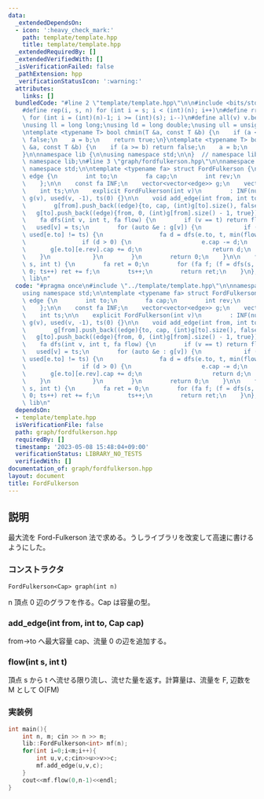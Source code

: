 ```yaml
---
data:
  _extendedDependsOn:
  - icon: ':heavy_check_mark:'
    path: template/template.hpp
    title: template/template.hpp
  _extendedRequiredBy: []
  _extendedVerifiedWith: []
  _isVerificationFailed: false
  _pathExtension: hpp
  _verificationStatusIcon: ':warning:'
  attributes:
    links: []
  bundledCode: "#line 2 \"template/template.hpp\"\n\n#include <bits/stdc++.h>\n\n\
    #define rep(i, s, n) for (int i = s; i < (int)(n); i++)\n#define rrep(i, s, n)\
    \ for (int i = (int)(n)-1; i >= (int)(s); i--)\n#define all(v) v.begin(), v.end()\n\
    \nusing ll = long long;\nusing ld = long double;\nusing ull = unsigned long long;\n\
    \ntemplate <typename T> bool chmin(T &a, const T &b) {\n    if (a <= b) return\
    \ false;\n    a = b;\n    return true;\n}\ntemplate <typename T> bool chmax(T\
    \ &a, const T &b) {\n    if (a >= b) return false;\n    a = b;\n    return true;\n\
    }\n\nnamespace lib {\n\nusing namespace std;\n\n}  // namespace lib\n\n// using\
    \ namespace lib;\n#line 3 \"graph/fordfulkerson.hpp\"\n\nnamespace lib {\nusing\
    \ namespace std;\n\ntemplate <typename fa> struct FordFulkerson {\n    struct\
    \ edge {\n        int to;\n        fa cap;\n        int rev;\n        bool isrev;\n\
    \    };\n\n    const fa INF;\n    vector<vector<edge>> g;\n    vector<int> used;\n\
    \    int ts;\n\n    explicit FordFulkerson(int v)\n        : INF(numeric_limits<fa>::max()),\
    \ g(v), used(v, -1), ts(0) {}\n\n    void add_edge(int from, int to, fa cap) {\n\
    \        g[from].push_back((edge){to, cap, (int)g[to].size(), false});\n     \
    \   g[to].push_back((edge){from, 0, (int)g[from].size() - 1, true});\n    }\n\
    \    fa dfs(int v, int t, fa flow) {\n        if (v == t) return flow;\n     \
    \   used[v] = ts;\n        for (auto &e : g[v]) {\n            if (e.cap > 0 &&\
    \ used[e.to] != ts) {\n                fa d = dfs(e.to, t, min(flow, e.cap));\n\
    \                if (d > 0) {\n                    e.cap -= d;\n             \
    \       g[e.to][e.rev].cap += d;\n                    return d;\n            \
    \    }\n            }\n        }\n        return 0;\n    }\n\n    fa flow(int\
    \ s, int t) {\n        fa ret = 0;\n        for (fa f; (f = dfs(s, t, INF)) >\
    \ 0; ts++) ret += f;\n        ts++;\n        return ret;\n    }\n};\n\n}  // namespace\
    \ lib\n"
  code: "#pragma once\n#include \"../template/template.hpp\"\n\nnamespace lib {\n\
    using namespace std;\n\ntemplate <typename fa> struct FordFulkerson {\n    struct\
    \ edge {\n        int to;\n        fa cap;\n        int rev;\n        bool isrev;\n\
    \    };\n\n    const fa INF;\n    vector<vector<edge>> g;\n    vector<int> used;\n\
    \    int ts;\n\n    explicit FordFulkerson(int v)\n        : INF(numeric_limits<fa>::max()),\
    \ g(v), used(v, -1), ts(0) {}\n\n    void add_edge(int from, int to, fa cap) {\n\
    \        g[from].push_back((edge){to, cap, (int)g[to].size(), false});\n     \
    \   g[to].push_back((edge){from, 0, (int)g[from].size() - 1, true});\n    }\n\
    \    fa dfs(int v, int t, fa flow) {\n        if (v == t) return flow;\n     \
    \   used[v] = ts;\n        for (auto &e : g[v]) {\n            if (e.cap > 0 &&\
    \ used[e.to] != ts) {\n                fa d = dfs(e.to, t, min(flow, e.cap));\n\
    \                if (d > 0) {\n                    e.cap -= d;\n             \
    \       g[e.to][e.rev].cap += d;\n                    return d;\n            \
    \    }\n            }\n        }\n        return 0;\n    }\n\n    fa flow(int\
    \ s, int t) {\n        fa ret = 0;\n        for (fa f; (f = dfs(s, t, INF)) >\
    \ 0; ts++) ret += f;\n        ts++;\n        return ret;\n    }\n};\n\n}  // namespace\
    \ lib\n"
  dependsOn:
  - template/template.hpp
  isVerificationFile: false
  path: graph/fordfulkerson.hpp
  requiredBy: []
  timestamp: '2023-05-08 15:48:04+09:00'
  verificationStatus: LIBRARY_NO_TESTS
  verifiedWith: []
documentation_of: graph/fordfulkerson.hpp
layout: document
title: FordFulkerson
---
```


## 説明

最大流を Ford-Fulkerson 法で求める。うしライブラリを改変して高速に書けるようにした。

### コンストラクタ

`FordFulkerson<Cap> graph(int n)`

n 頂点 0 辺のグラフを作る。Cap は容量の型。

### add_edge(int from, int to, Cap cap)

from→to へ最大容量 cap、流量 0 の辺を追加する。

### flow(int s, int t)

頂点 s から t へ流せる限り流し、流せた量を返す。計算量は、流量を F, 辺数を M として O(FM)

### 実装例

```cpp
int main(){
	int n, m; cin >> n >> m;
	lib::FordFulkerson<int> mf(n);
	for(int i=0;i<m;i++){
		int u,v,c;cin>>u>>v>>c;
		mf.add_edge(u,v,c);
	}
	cout<<mf.flow(0,n-1)<<endl;
}
```